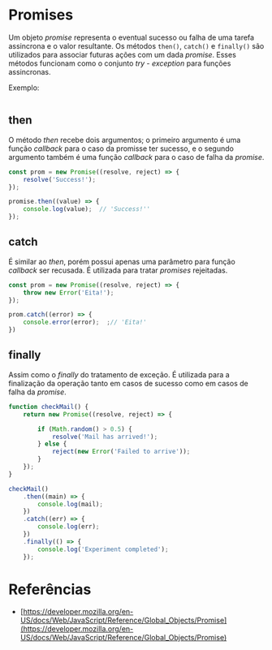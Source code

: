 # Promises

Um objeto *promise* representa o eventual sucesso ou falha de uma tarefa assincrona e o valor resultante. Os métodos `then()`, `catch()` e `finally()` são utilizados para associar futuras ações com um dada *promise*. Esses métodos funcionam como o conjunto *try* - *exception* para funções assincronas.

Exemplo:

```javascript

```

## then

O método *then* recebe dois argumentos; o primeiro argumento é uma função *callback* para o caso da promisse ter sucesso, e o segundo argumento também é uma função *callback* para o caso de falha da *promise*.

```javascript
const prom = new Promise((resolve, reject) => {
	resolve('Success!');
});

promise.then((value) => {
	console.log(value);  // 'Success!''
}); 
```

## catch

É similar ao *then*, porém possui apenas uma parâmetro para função *callback* ser recusada. É utilizada para tratar *promises* rejeitadas.

```javascript
const prom = new Promise((resolve, reject) => {
	throw new Error('Eita!');
});

prom.catch((error) => {
	console.error(error);  ;// 'Eita!'
})
```

## finally

Assim como o *finally* do tratamento de exceção. É utilizada para a finalização da operação tanto em casos de sucesso como em casos de falha da *promise*.

```javascript
function checkMail() {
	return new Promise((resolve, reject) => {

		if (Math.random() > 0.5) {
			resolve('Mail has arrived!');
		} else {
			reject(new Error('Failed to arrive'));
		}
	});
}

checkMail()
	.then((main) => {
		console.log(mail);
	})
	.catch((err) => {
		console.log(err);
	})
	.finally(() => {
		console.log('Experiment completed');
	});
```

# Referências

* [https://developer.mozilla.org/en-US/docs/Web/JavaScript/Reference/Global_Objects/Promise](https://developer.mozilla.org/en-US/docs/Web/JavaScript/Reference/Global_Objects/Promise)

